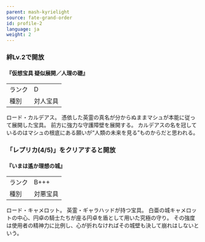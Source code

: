 ```yaml
---
parent: mash-kyrielight
source: fate-grand-order
id: profile-2
language: ja
weight: 2
---
```


### 絆Lv.2で開放

#### 『仮想宝具 疑似展開／人理の礎』

<table>
  <tr><td>ランク</td><td>D</td></tr>
  <tr><td>種別</td><td>対人宝具</td></tr>
</table>

ロード・カルデアス。
憑依した英霊の真名が分からぬままマシュが本能に従って展開した宝具。
前方に強力な守護障壁を展開する。
カルデアスの名を冠しているのはマシュの根底にある願いが“人類の未来を見る”ものからだと思われる。

### 「レプリカ(4/5)」をクリアすると開放

#### 『いまは遙か理想の城』

<table>
  <tr><td>ランク</td><td>B+++</td></tr>
  <tr><td>種別</td><td>対悪宝具</td></tr>
</table>

ロード・キャメロット。
英霊・ギャラハッドが持つ宝具。
白亜の城キャメロットの中心、円卓の騎士たちが座る円卓を盾として用いた究極の守り。
その強度は使用者の精神力に比例し、心が折れなければその城壁も決して崩れはしないという。
